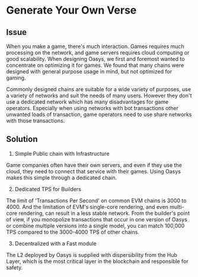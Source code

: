 # Generate Your Own Verse

## Issue

When you make a game, there's much interaction. Games requires much processing on the network, and game servers requires cloud computing or good scalability. 
When designing Oasys, we first and foremost wanted to concentrate on optimizing it for games.
We found that many chains were designed with general purpose usage in mind, but not optimized for gaming. 

Commonly designed chains are suitable for a wide variety of purposes, use a variety of networks and suit the needs of many users.
However they don't use a dedicated network which has many disadvantages for game operators.
Especially when using networks with bot transactions other unwanted loads of transaction, game operators need to use share networks with those transactions.

## Solution 

1. Simple Public chain with Infrastructure 

Game companies often have their own servers, and even if they use the cloud, they need to connect that service with their games. Using Oasys makes this simple through a dedicated chain. 

2. Dedicated TPS for Builders

The limit of 'Transactions Per Second' on common EVM chains is 3000 to 4000. And the limitation of EVM's single-core rendering, and even multi-core rendering, can result in a less stable network.
From the builder's point of view, if you monopolize transactions that occur in one version of Oasys or combine multiple versions into a single model, you can match 100,000 TPS compared to the 3000-4000 TPS of other chains. 

3. Decentralized with a Fast module 

The L2 deployed by Oasys is supplied with dispersibility from the Hub Layer, which is the most critical layer in the blockchain and responsible for safety.
